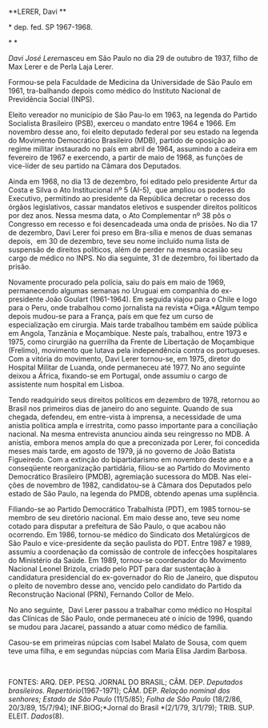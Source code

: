 **LERER, Davi **

\* dep. fed. SP 1967-1968.

* *

*Davi José Lerer*nasceu em São Paulo no dia 29 de outubro de 1937, filho
de Max Lerer e de Perla Laja Lerer.

Formou-se pela Faculdade de Medicina da Universidade de São Paulo em
1961, tra-balhando depois como médico do Instituto Nacional de
Previdência Social (INPS).

Eleito vereador no município de São Pau-lo em 1963, na legenda do
Partido Socialista Brasileiro (PSB), exerceu o mandato entre 1964 e
1966. Em novembro desse ano, foi eleito deputado federal por seu estado
na legenda do Movimento Democrático Brasileiro (MDB), partido de
oposição ao regime militar instaurado no país em abril de 1964,
assumindo a cadeira em fevereiro de 1967 e exercendo, a partir de maio
de 1968, as funções de vice-líder de seu partido na Câmara dos
Deputados.

Ainda em 1968, no dia 13 de dezembro, foi editado pelo presidente Artur
da Costa e Silva o Ato Institucional nº 5 (AI-5),  que ampliou os
poderes do Executivo, permitindo ao presidente da República decretar o
recesso dos órgãos legislativos, cassar mandatos eletivos e suspender
direitos políticos por dez anos. Nessa mesma data, o Ato Complementar nº
38 pôs o Congresso em recesso e foi desencadeada uma onda de prisões. No
dia 17 de dezembro, Davi Lerer foi preso em Bra-sília e menos de duas
semanas depois,  em 30 de dezembro, teve seu nome incluído numa lista de
suspensão de direitos políticos, além de perder na mesma ocasião seu
cargo de médico no INPS. No dia seguinte, 31 de dezembro, foi libertado
da prisão.

Novamente procurado pela polícia, saiu do país em maio de 1969,
permanecendo algumas semanas no Uruguai em companhia do ex-presidente
João Goulart (1961-1964). Em seguida viajou para o Chile e logo para o
Peru, onde trabalhou como jornalista na revista *Oiga.*Algum tempo
depois mudou-se para a França, país em que fez um curso de
especialização em cirurgia. Mais tarde trabalhou também em saúde pública
em Angola, Tanzânia e Moçambique. Neste país, trabalhou, entre 1973 e
1975, como cirurgião na guerrilha da Frente de Libertação de Moçambique
(Frelimo), movimento que lutava pela independência contra os
portugueses. Com a vitória do movimento, Davi Lerer tornou-se, em 1975,
diretor do Hospital Militar de Luanda, onde permaneceu até 1977. No ano
seguinte deixou a África, fixando-se em Portugal, onde assumiu o cargo
de assistente num hospital em Lisboa.

Tendo readquirido seus direitos políticos em dezembro de 1978, retornou
ao Brasil nos primeiros dias de janeiro do ano seguinte. Quando de sua
chegada, defendeu, em entre-vista à imprensa, a necessidade de uma
anistia política ampla e irrestrita, como passo importante para a
conciliação nacional. Na mesma entrevista anunciou ainda seu reingresso
no MDB. A anistia, embora menos ampla do que a preconizada por Lerer,
foi concedida meses mais tarde, em agosto de 1979, já no governo de João
Batista Figueiredo. Com a extinção do bipartidarismo em novembro deste
ano e a conseqüente reorganização partidária, filiou-se ao Partido do
Movimento Democrático Brasileiro (PMDB), agremiação sucessora do MDB.
Nas elei-ções de novembro de 1982, candidatou-se à Câmara dos Deputados
pelo estado de São Paulo, na legenda do PMDB, obtendo apenas uma
suplência.

Filiando-se ao Partido Democrático Trabalhista (PDT), em 1985 tornou-se
membro de seu diretório nacional. Em maio desse ano, teve seu nome
cotado para disputar a prefeitura de São Paulo, o que acabou não
ocorrendo. Em 1986, tornou-se médico do Sindicato dos Metalúrgicos de
São Paulo e vice-presidente da seção paulista do PDT. Entre 1987 e 1989,
assumiu a coordenação da comissão de controle de infecções hospitalares
do Ministério da Saúde. Em 1989, tornou-se coordenador do Movimento
Nacional Leonel Brizola, criado pelo PDT para dar sustentação à
candidatura presidencial do ex-governador do Rio de Janeiro, que
disputou o pleito de novembro desse ano, vencido pelo candidato do
Partido da Reconstrução Nacional (PRN), Fernando Collor de Melo.

No ano seguinte,  Davi Lerer passou a trabalhar como médico no Hospital
das Clínicas de São Paulo, onde permaneceu até o início de 1996, quando
se mudou para Jacareí, passando a atuar como médico de família.

Casou-se em primeiras núpcias com Isabel Malato de Sousa, com quem teve
uma filha, e em segundas núpcias com Maria Elisa Jardim Barbosa.

 

FONTES: ARQ. DEP. PESQ. JORNAL DO BRASIL; CÂM. DEP. *Deputados
brasileiros.* *Repertório*(1967-1971); CÂM. DEP. *Relação nominal* *dos
senhores;* *Estado de São Paulo* (11/5/85); *Folha de São Paulo*
(18/2/86, 20/3/89, 15/7/94); INF.BIOG;*Jornal do Brasil *(2/1/79,
3/1/79); TRIB. SUP. ELEIT. *Dados*(8).

 

 

